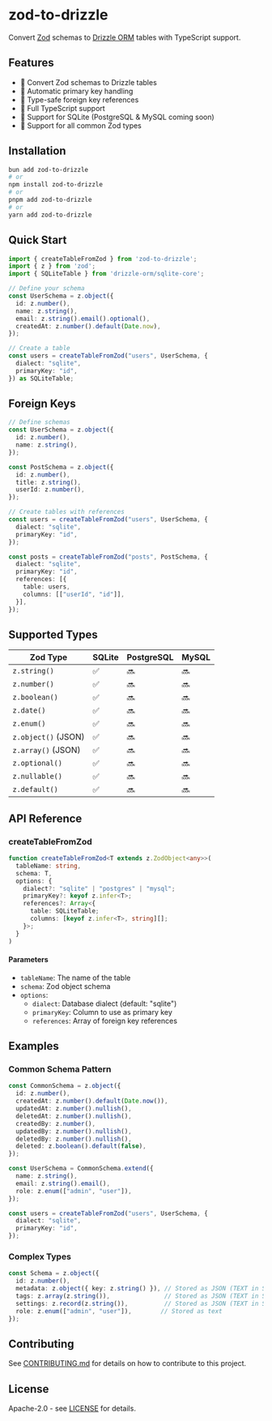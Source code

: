 # zod-to-drizzle

Convert [Zod](https://zod.dev) schemas to [Drizzle ORM](https://orm.drizzle.team) tables with TypeScript support.

## Features

- 🚀 Convert Zod schemas to Drizzle tables
- 🔑 Automatic primary key handling
- 🔗 Type-safe foreign key references
- 📝 Full TypeScript support
- 🎯 Support for SQLite (PostgreSQL & MySQL coming soon)
- 🎨 Support for all common Zod types

## Installation

```bash
bun add zod-to-drizzle
# or
npm install zod-to-drizzle
# or
pnpm add zod-to-drizzle
# or
yarn add zod-to-drizzle
```

## Quick Start

```typescript
import { createTableFromZod } from 'zod-to-drizzle';
import { z } from 'zod';
import { SQLiteTable } from 'drizzle-orm/sqlite-core';

// Define your schema
const UserSchema = z.object({
  id: z.number(),
  name: z.string(),
  email: z.string().email().optional(),
  createdAt: z.number().default(Date.now),
});

// Create a table
const users = createTableFromZod("users", UserSchema, {
  dialect: "sqlite",
  primaryKey: "id",
}) as SQLiteTable;
```

## Foreign Keys

```typescript
// Define schemas
const UserSchema = z.object({
  id: z.number(),
  name: z.string(),
});

const PostSchema = z.object({
  id: z.number(),
  title: z.string(),
  userId: z.number(),
});

// Create tables with references
const users = createTableFromZod("users", UserSchema, {
  dialect: "sqlite",
  primaryKey: "id",
});

const posts = createTableFromZod("posts", PostSchema, {
  dialect: "sqlite",
  primaryKey: "id",
  references: [{
    table: users,
    columns: [["userId", "id"]],
  }],
});
```

## Supported Types

| Zod Type | SQLite | PostgreSQL | MySQL |
|----------|---------|------------|-------|
| `z.string()` | ✅ | 🔜 | 🔜 |
| `z.number()` | ✅ | 🔜 | 🔜 |
| `z.boolean()` | ✅ | 🔜 | 🔜 |
| `z.date()` | ✅ | 🔜 | 🔜 |
| `z.enum()` | ✅ | 🔜 | 🔜 |
| `z.object()` (JSON) | ✅ | 🔜 | 🔜 |
| `z.array()` (JSON) | ✅ | 🔜 | 🔜 |
| `z.optional()` | ✅ | 🔜 | 🔜 |
| `z.nullable()` | ✅ | 🔜 | 🔜 |
| `z.default()` | ✅ | 🔜 | 🔜 |

## API Reference

### createTableFromZod

```typescript
function createTableFromZod<T extends z.ZodObject<any>>(
  tableName: string,
  schema: T,
  options: {
    dialect?: "sqlite" | "postgres" | "mysql";
    primaryKey?: keyof z.infer<T>;
    references?: Array<{
      table: SQLiteTable;
      columns: [keyof z.infer<T>, string][];
    }>;
  }
)
```

#### Parameters

- `tableName`: The name of the table
- `schema`: Zod object schema
- `options`:
  - `dialect`: Database dialect (default: "sqlite")
  - `primaryKey`: Column to use as primary key
  - `references`: Array of foreign key references

## Examples

### Common Schema Pattern

```typescript
const CommonSchema = z.object({
  id: z.number(),
  createdAt: z.number().default(Date.now()),
  updatedAt: z.number().nullish(),
  deletedAt: z.number().nullish(),
  createdBy: z.number(),
  updatedBy: z.number().nullish(),
  deletedBy: z.number().nullish(),
  deleted: z.boolean().default(false),
});

const UserSchema = CommonSchema.extend({
  name: z.string(),
  email: z.string().email(),
  role: z.enum(["admin", "user"]),
});

const users = createTableFromZod("users", UserSchema, {
  dialect: "sqlite",
  primaryKey: "id",
});
```

### Complex Types

```typescript
const Schema = z.object({
  id: z.number(),
  metadata: z.object({ key: z.string() }), // Stored as JSON (TEXT in SQLite)
  tags: z.array(z.string()),               // Stored as JSON (TEXT in SQLite)
  settings: z.record(z.string()),          // Stored as JSON (TEXT in SQLite)
  role: z.enum(["admin", "user"]),        // Stored as text
});
```

## Contributing

See [CONTRIBUTING.md](CONTRIBUTING.md) for details on how to contribute to this project.

## License

Apache-2.0 - see [LICENSE](LICENSE) for details.
